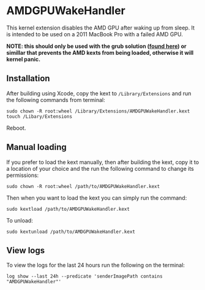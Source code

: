 #  AMDGPUWakeHandler

This kernel extension disables the AMD GPU after waking up from sleep. It is intended to be used on a 2011 MacBook Pro with a failed AMD GPU.

**NOTE: this should only be used with the grub solution ([found here](https://gist.github.com/blackgate/17ac402e35d2f7e0f1c9708db3dc7a44)) or simillar that prevents the AMD kexts from being loaded, otherwise it will kernel panic.**

## Installation

After building using Xcode, copy the kext to `/Library/Extensions` and run the following commands from terminal:

```
sudo chown -R root:wheel /Library/Extensions/AMDGPUWakeHandler.kext
touch /Libary/Extensions
```

Reboot.

## Manual loading

If you prefer to load the kext manually, then after building the kext, copy it to a location of your choice and the run the following command to change its permissions:

```
sudo chown -R root:wheel /path/to/AMDGPUWakeHandler.kext
```

Then when you want to load the kext you can simply run the command:

```
sudo kextload /path/to/AMDGPUWakeHandler.kext
```

To unload:

```
sudo kextunload /path/to/AMDGPUWakeHandler.kext
```

## View logs

To view the logs for the last 24 hours run the following on the terminal:
```
log show --last 24h --predicate 'senderImagePath contains "AMDGPUWakeHandler"'
```
